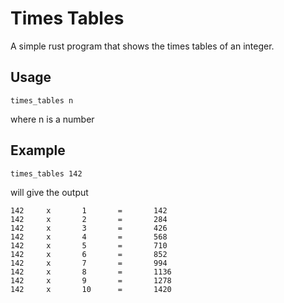 # Times Tables

A simple rust program that shows the times tables of an integer.

## Usage

`times_tables n`

where n is a number

## Example

`times_tables 142`

will give the output

```
142     x       1       =       142
142     x       2       =       284
142     x       3       =       426
142     x       4       =       568
142     x       5       =       710
142     x       6       =       852
142     x       7       =       994
142     x       8       =       1136
142     x       9       =       1278
142     x       10      =       1420
```